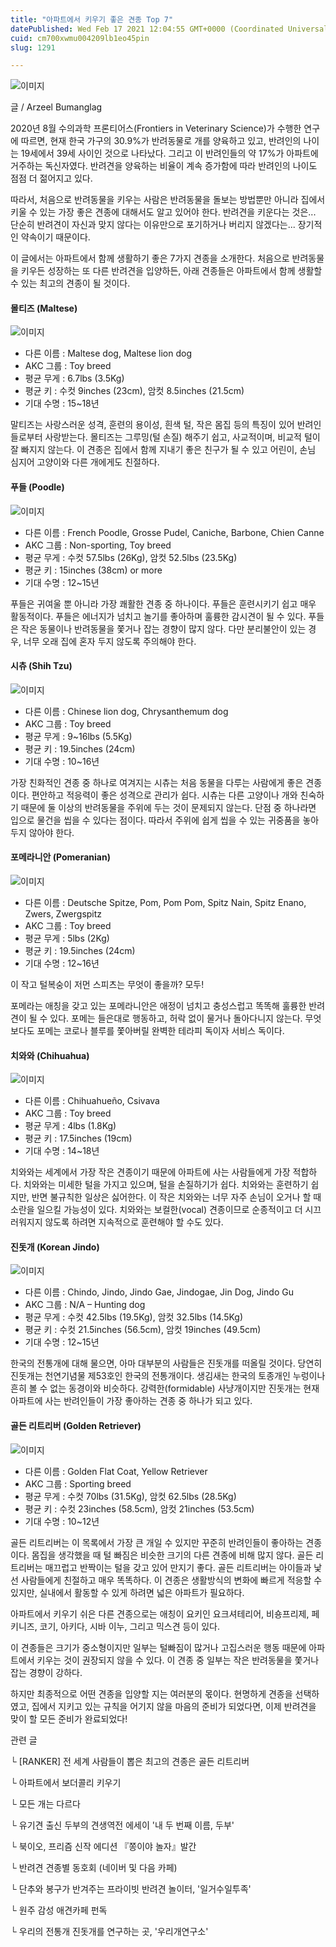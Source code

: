```yaml
---
title: "아파트에서 키우기 좋은 견종 Top 7"
datePublished: Wed Feb 17 2021 12:04:55 GMT+0000 (Coordinated Universal Time)
cuid: cm700xwmu004209lb1eo45pin
slug: 1291

---
```



![이미지](https://cdn.hashnode.com/res/hashnode/image/upload/v1739250652263/caa87559-d35d-4615-b60f-5f348ede3c08.jpeg)

글 / Arzeel Bumanglag

2020년 8월 수의과학 프론티어스(Frontiers in Veterinary Science)가 수행한 연구에 따르면, 현재 한국 가구의 30.9%가 반려동물로 개를 양육하고 있고, 반려인의 나이는 19세에서 39세 사이인 것으로 나타났다. 그리고 이 반려인들의 약 17%가 아파트에 거주하는 독신자였다. 반려견을 양육하는 비율이 계속 증가함에 따라 반려인의 나이도 점점 더 젊어지고 있다.

따라서, 처음으로 반려동물을 키우는 사람은 반려동물을 돌보는 방법뿐만 아니라 집에서 키울 수 있는 가장 좋은 견종에 대해서도 알고 있어야 한다. 반려견을 키운다는 것은... 단순히 반려견이 자신과 맞지 않다는 이유만으로 포기하거나 버리지 않겠다는... 장기적인 약속이기 때문이다.

이 글에서는 아파트에서 함께 생활하기 좋은 7가지 견종을 소개한다. 처음으로 반려동물을 키우든 성장하는 또 다른 반려견을 입양하든, 아래 견종들은 아파트에서 함께 생활할 수 있는 최고의 견종이 될 것이다.

#### 몰티즈 (Maltese)

![이미지](https://cdn.hashnode.com/res/hashnode/image/upload/v1739250654045/22d8b74b-362c-47c7-9188-f322b387adc4.jpeg)

- 다른 이름 : Maltese dog, Maltese lion dog
- AKC 그룹 : Toy breed
- 평균 무게 : 6.7lbs (3.5Kg)
- 평균 키 : 수컷 9inches (23cm), 암컷 8.5inches (21.5cm)
- 기대 수명 : 15~18년

말티즈는 사랑스러운 성격, 훈련의 용이성, 흰색 털, 작은 몸집 등의 특징이 있어 반려인들로부터 사랑받는다. 몰티즈는 그루밍(털 손질) 해주기 쉽고, 사교적이며, 비교적 털이 잘 빠지지 않는다. 이 견종은 집에서 함께 지내기 좋은 친구가 될 수 있고 어린이, 손님 심지어 고양이와 다른 개에게도 친절하다.

#### 푸들 (Poodle)

![이미지](https://cdn.hashnode.com/res/hashnode/image/upload/v1739250656346/979a3f47-b230-4ab8-84bd-36dcca45cda5.jpeg)

- 다른 이름 : French Poodle, Grosse Pudel, Caniche, Barbone, Chien Canne
- AKC 그룹 : Non-sporting, Toy breed
- 평균 무게 : 수컷 57.5lbs (26Kg), 암컷 52.5lbs (23.5Kg)
- 평균 키 : 15inches (38cm) or more
- 기대 수명 : 12~15년

푸들은 귀여울 뿐 아니라 가장 쾌활한 견종 중 하나이다. 푸들은 훈련시키기 쉽고 매우 활동적이다. 푸들은 에너지가 넘치고 놀기를 좋아하며 훌륭한 감시견이 될 수 있다. 푸들은 작은 동물이나 반려동물을 쫓거나 잡는 경향이 많지 않다. 다만 분리불안이 있는 경우, 너무 오래 집에 혼자 두지 않도록 주의해야 한다.

#### 시츄 (Shih Tzu)

![이미지](https://cdn.hashnode.com/res/hashnode/image/upload/v1739250658577/6459b5f9-ac74-48c2-bfcd-305ec4a763cd.jpeg)

- 다른 이름 : Chinese lion dog, Chrysanthemum dog
- AKC 그룹 : Toy breed
- 평균 무게 : 9~16lbs (5.5Kg)
- 평균 키 : 19.5inches (24cm)
- 기대 수명 : 10~16년

가장 친화적인 견종 중 하나로 여겨지는 시츄는 처음 동물을 다루는 사람에게 좋은 견종이다. 편안하고 적응력이 좋은 성격으로 관리가 쉽다. 시츄는 다른 고양이나 개와 친숙하기 때문에 둘 이상의 반려동물을 주위에 두는 것이 문제되지 않는다. 단점 중 하나라면 입으로 물건을 씹을 수 있다는 점이다. 따라서 주위에 쉽게 씹을 수 있는 귀중품을 놓아두지 않아야 한다.

#### 포메라니안 (Pomeranian)

![이미지](https://cdn.hashnode.com/res/hashnode/image/upload/v1739250660630/5315c8ae-362c-48b1-a2c6-1de0e0a1d896.jpeg)

- 다른 이름 : Deutsche Spitze, Pom, Pom Pom, Spitz Nain, Spitz Enano, Zwers, Zwergspitz
- AKC 그룹 : Toy breed
- 평균 무게 : 5lbs (2Kg)
- 평균 키 : 19.5inches (24cm)
- 기대 수명 : 12~16년

이 작고 털복숭이 저먼 스피츠는 무엇이 좋을까? 모두!

포메라는 애칭을 갖고 있는 포메라니안은 애정이 넘치고 충성스럽고 똑똑해 훌륭한 반려견이 될 수 있다. 포메는 들은대로 행동하고, 허락 없이 물거나 돌아다니지 않는다. 무엇보다도 포메는 코로나 블루를 쫓아버릴 완벽한 테라피 독이자 서비스 독이다.

#### 치와와 (Chihuahua)

![이미지](https://cdn.hashnode.com/res/hashnode/image/upload/v1739250662907/2c56a8bf-8ef2-4df7-9f6f-229d11b329f3.jpeg)

- 다른 이름 : Chihuahueño, Csivava
- AKC 그룹 : Toy breed
- 평균 무게 : 4lbs (1.8Kg)
- 평균 키 : 17.5inches (19cm)
- 기대 수명 : 14~18년

치와와는 세계에서 가장 작은 견종이기 때문에 아파트에 사는 사람들에게 가장 적합하다. 치와와는 미세한 털을 가지고 있으며, 털을 손질하기가 쉽다. 치와와는 훈련하기 쉽지만, 반면 불규칙한 일상은 싫어한다. 이 작은 치와와는 너무 자주 손님이 오거나 할 때 소란을 일으킬 가능성이 있다. 치와와는 보컬한(vocal) 견종이므로 순종적이고 더 시끄러워지지 않도록 하려면 지속적으로 훈련해야 할 수도 있다.

#### 진돗개 (Korean Jindo)

![이미지](https://cdn.hashnode.com/res/hashnode/image/upload/v1739250664734/9d86ca6e-21b4-4bfa-97d5-1d888f8d3e0f.jpeg)

- 다른 이름 : Chindo, Jindo, Jindo Gae, Jindogae, Jin Dog, Jindo Gu
- AKC 그룹 : N/A – Hunting dog
- 평균 무게 : 수컷 42.5lbs (19.5Kg), 암컷 32.5lbs (14.5Kg)
- 평균 키 : 수컷 21.5inches (56.5cm), 암컷 19inches (49.5cm)
- 기대 수명 : 12~15년

한국의 전통개에 대해 물으면, 아마 대부분의 사람들은 진돗개를 떠올릴 것이다. 당연히 진돗개는 천연기념물 제53호인 한국의 전통개이다. 생김새는 한국의 토종개인 누렁이나 흔히 볼 수 없는 동경이와 비슷하다. 강력한(formidable) 사냥개이지만 진돗개는 현재 아파트에 사는 반려인들이 가장 좋아하는 견종 중 하나가 되고 있다.

#### 골든 리트리버 (Golden Retriever)

![이미지](https://cdn.hashnode.com/res/hashnode/image/upload/v1739250666842/a3c1ded2-5cff-4573-8323-4cc9e4c88cfa.jpeg)

- 다른 이름 : Golden Flat Coat, Yellow Retriever
- AKC 그룹 : Sporting breed
- 평균 무게 : 수컷 70lbs (31.5Kg), 암컷 62.5lbs (28.5Kg)
- 평균 키 : 수컷 23inches (58.5cm), 암컷 21inches (53.5cm)
- 기대 수명 : 10~12년

골든 리트리버는 이 목록에서 가장 큰 개일 수 있지만 꾸준히 반려인들이 좋아하는 견종이다. 몸집을 생각했을 때 털 빠짐은 비슷한 크기의 다른 견종에 비해 많지 않다. 골든 리트리버는 매끄럽고 반짝이는 털을 갖고 있어 만지기 좋다. 골든 리트리버는 아이들과 낯선 사람들에게 친절하고 매우 똑똑하다. 이 견종은 생활방식의 변화에 빠르게 적응할 수 있지만, 실내에서 활동할 수 있게 하려면 넓은 아파트가 필요하다.

아파트에서 키우기 쉬은 다른 견종으로는 애칭이 요키인 요크셔테리어, 비숑프리제, 페키니즈, 코기, 아키다, 시바 이누, 그리고 믹스견 등이 있다.

이 견종들은 크기가 중소형이지만 일부는 털빠짐이 많거나 고집스러운 행동 때문에 아파트에서 키우는 것이 권장되지 않을 수 있다. 이 견종 중 일부는 작은 반려동물을 쫓거나 잡는 경향이 강하다.

하지만 최종적으로 어떤 견종을 입양할 지는 여러분의 몫이다. 현명하게 견종을 선택하였고, 집에서 지키고 있는 규칙을 어기지 않을 마음의 준비가 되었다면, 이제 반려견을 맞이 할 모든 준비가 완료되었다!

관련 글

└ [RANKER] 전 세계 사람들이 뽑은 최고의 견종은 골든 리트리버

└ 아파트에서 보더콜리 키우기

└ 모든 개는 다르다

└ 유기견 출신 두부의 견생역전 에세이 '내 두 번째 이름, 두부'

└ 북이오, 프리즘 신작 에디션 『쫑이야 놀자』발간

└ 반려견 견종별 동호회 (네이버 및 다음 카페)

└ 단추와 봉구가 반겨주는 프라이빗 반려견 놀이터, '일거수일투족'

└ 원주 감성 애견카페 펀독

└ 우리의 전통개 진돗개를 연구하는 곳, '우리개연구소'